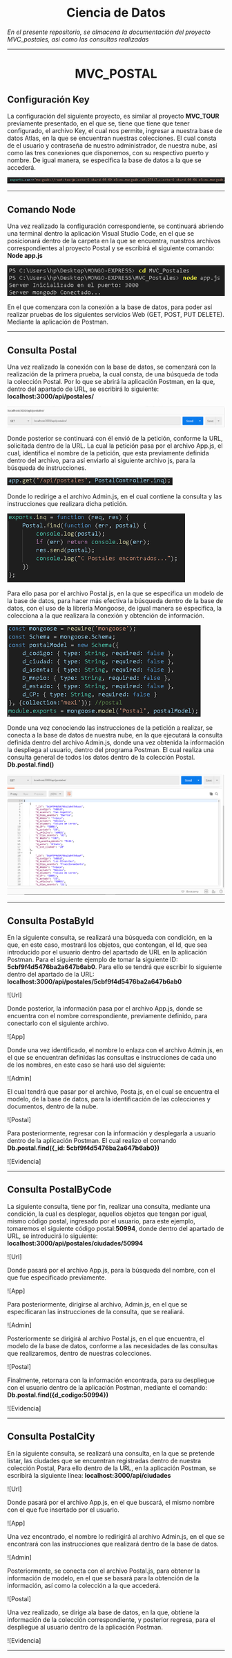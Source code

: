 <H1 align="center"> Ciencia de Datos </H1
  
*En el presente repositorio, se almacena la documentación del proyecto MVC_postales, asi como las consultas realizadas*

<hr>

<H1 align="center"> MVC_POSTAL </H1>

<H2> Configuración Key </H2>

La configuración del siguiente proyecto, es similar al proyecto **MVC_TOUR** previamente presentado, en el que se, tiene que tiene que tener configurado, el archivo Key, el cual nos permite, ingresar a nuestra base de datos Atlas, en la que se encuentran nuestras colecciones.
El cual consta de el usuario y contraseña de nuestro administrador, de nuestra nube, así como las tres conexiones que disponemos, con su respectivo puerto y nombre. De igual manera, se especifica la base de datos a la que se accederá.

![Key](https://raw.githubusercontent.com/JorgeBarcenas/Data-Mining-and-Data-Warehousing/master/Git/Key_Confg/Key.png)

<hr>

<H2> Comando Node </H2>

Una vez realizado la configuración correspondiente, se continuará abriendo una terminal dentro la aplicación Visual Studio Code, en el que se posicionará dentro de la carpeta en la que se encuentra, nuestros archivos correspondientes al proyecto Postal y se escribirá el siguiente comando:
**Node app.js**

![Node](https://raw.githubusercontent.com/JorgeBarcenas/Data-Mining-and-Data-Warehousing/master/Git/Key_Confg/Node.png)

En el que comenzara con la conexión a la base de datos, para poder así realizar pruebas de los siguientes servicios Web (GET, POST, PUT DELETE). Mediante la aplicación de Postman.

<hr>

<H2> Consulta Postal </H2>

Una vez realizado la conexión con la base de datos, se comenzará con la realización de la primera prueba, la cual consta, de una búsqueda de toda la colección Postal.
Por lo que se abrirá la aplicación Postman, en la que, dentro del apartado de URL, se escribirá lo siguiente:
**localhost:3000/api/postales/**

![URL](https://raw.githubusercontent.com/JorgeBarcenas/Data-Mining-and-Data-Warehousing/master/Git/Consulta%20Postal/URL.png)

Donde posterior se continuará con él envió de la petición, conforme la URL, solicitada dentro de la URL.
La cual la petición pasa por el archivo App.js, el cual, identifica el nombre de la petición, que esta previamente definida dentro del archivo, para así enviarlo al siguiente archivo js, para la búsqueda de instrucciones.

![App](https://raw.githubusercontent.com/JorgeBarcenas/Data-Mining-and-Data-Warehousing/master/Git/Consulta%20Postal/App.png)

Donde lo redirige a el archivo Admin.js, en el cual contiene la consulta y las instrucciones que realizara dicha petición.

![Admin](https://raw.githubusercontent.com/JorgeBarcenas/Data-Mining-and-Data-Warehousing/master/Git/Consulta%20Postal/Admin.png)

Para ello pasa por el archivo Postal.js, en la que se especifica un modelo de la base de datos, para hacer más efectiva la búsqueda dentro de la base de datos, con el uso de la librería Mongoose, de igual manera se especifica, la colecciona a la que realizara la conexión y obtención de información.

![Postal](https://raw.githubusercontent.com/JorgeBarcenas/Data-Mining-and-Data-Warehousing/master/Git/Consulta%20Postal/Postal.png)

Donde una vez conociendo las instrucciones de la petición a realizar, se conecta a la base de datos de nuestra nube, en la que ejecutará la consulta definida dentro del archivo Admin.js, donde una vez obtenida la información la despliega al usuario, dentro del programa Postman. El cual realiza una consulta general de todos los datos dentro de la colección Postal.
**Db.postal.find()**

![Evidencia](https://raw.githubusercontent.com/JorgeBarcenas/Data-Mining-and-Data-Warehousing/master/Git/Consulta%20Postal/Evidencia.png)

<hr>

<H2> Consulta PostaById </H2>

En la siguiente consulta, se realizará una búsqueda con condición, en la que, en este caso, mostrará los objetos, que contengan, el Id, que sea introducido por el usuario dentro del apartado de URL en la aplicación Postman. 
Para el siguiente ejemplo de tomar la siguiente ID: **5cbf9f4d5476ba2a647b6ab0**. Para ello se tendrá que escribir lo siguiente dentro del apartado de la URL:
**localhost:3000/api/postales/5cbf9f4d5476ba2a647b6ab0**

![Url]

Donde posterior, la información pasa por el archivo App.js, donde se encuentra con el nombre correspondiente, previamente definido, para conectarlo con el siguiente archivo.

![App]

Donde una vez identificado, el nombre lo enlaza con el archivo Admin.js, en el que se encuentran definidas las consultas e instrucciones de cada uno de los nombres, en este caso se hará uso del siguiente:

![Admin]

El cual tendrá que pasar por el archivo, Posta.js, en el cual se encuentra el modelo, de la base de datos, para la identificación de las colecciones y documentos, dentro de la nube.

![Postal]

Para posteriormente, regresar con la información y desplegarla a usuario dentro de la aplicación Postman. El cual realizo el comando
**Db.postal.find({_id: 5cbf9f4d5476ba2a647b6ab0})**

![Evidencia]

<hr>

<H2> Consulta PostalByCode </H2>

La siguiente consulta, tiene por fin, realizar una consulta, mediante una condición, la cual es desplegar, aquellos objetos que tengan por igual, mismo código postal, ingresado por el usuario, para este ejemplo, tomaremos el siguiente código postal:**50994**, donde dentro del apartado de URL, se introducirá lo siguiente:
**localhost:3000/api/postales/ciudades/50994**

![Url]

Donde pasará por el archivo App.js, para la búsqueda del nombre, con el que fue especificado previamente.

![App]

Para posteriormente, dirigirse al archivo, Admin.js, en el que se especificaran las instrucciones de la consulta, que se realiará.

![Admin]

Posteriormente se dirigirá al archivo Postal.js, en el que encuentra, el modelo de la base de datos, conforme a las necesidades de las consultas que realizaremos, dentro de nuestras colecciones.

![Postal]

Finalmente, retornara con la información encontrada, para su despliegue con el usuario dentro de la aplicación Postman, mediante el comando:
**Db.postal.find({d_codigo:50994})**

![Evidencia]

<hr>

<H2> Consulta PostalCity </H2>

En la siguiente consulta, se realizará una consulta, en la que se pretende listar, las ciudades que se encuentran registradas dentro de nuestra colección Postal,
Para ello dentro de la URL, en la aplicación Postman, se escribirá la siguiente línea:
**localhost:3000/api/ciudades**

![Url]

Donde pasará por el archivo App.js, en el que buscará, el mismo nombre con el que fue insertado por el usuario.

![App]

Una vez encontrado, el nombre lo redirigirá al archivo Admin.js, en el que se encontrará con las instrucciones que realizará dentro de la base de datos.

![Admin]

Posteriormente, se conecta con el archivo Postal.js, para obtener la información de modelo, en el que se basará para la obtención de la información, así como la colección a la que accederá.

![Postal]

Una vez realizado, se dirige ala base de datos, en la que, obtiene la información de la colección correspondiente, y posterior regresa, para el despliegue al usuario dentro de la aplicación Postman.

![Evidencia]

<hr>
